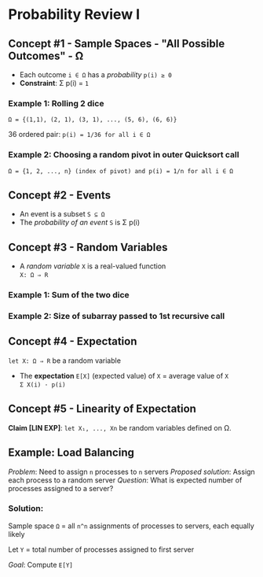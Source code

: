 # Probability Review I

## Concept #1 - Sample Spaces - "All Possible Outcomes" - Ω

- Each outcome `i ∈ Ω` has a *probability* `p(i) ≥ 0`
- **Constraint**: Σ p(i) = `1`

### Example 1: Rolling 2 dice
```
Ω = {(1,1), (2, 1), (3, 1), ..., (5, 6), (6, 6)}
```
36 ordered pair:
`p(i) = 1/36 for all i ∈ Ω`

### Example 2: Choosing a random pivot in outer Quicksort call

```
Ω = {1, 2, ..., n} (index of pivot) and p(i) = 1/n for all i ∈ Ω
```

## Concept #2 - Events

- An event is a subset `S ⊆ Ω`
- The *probability of an event* `S` is Σ p(i)

## Concept #3 - Random Variables

- A *random variable* `X` is a real-valued function  
`X: Ω ⇒ R`

### Example 1: Sum of the two dice
### Example 2: Size of subarray passed to 1st recursive call

## Concept #4 - Expectation

`let X: Ω ⇒ R` be a random variable
- The **expectation** `E[X]` (expected value) of `X` = average value of `X`  
`Σ X(i) · p(i)`

## Concept #5 - Linearity of Expectation
**Claim [LIN EXP]**: `let X₁, ..., Xn` be random variables defined on Ω.

## Example: Load Balancing
*Problem*: Need to assign `n` processes to `n` servers
*Proposed solution*: Assign each process to a random server
*Question*: What is expected number of processes assigned to a server?

### Solution:
Sample space `Ω` = all `n^n` assignments of processes to servers, each equally likely

Let `Y` = total number of processes assigned to first server

*Goal*: Compute `E[Y]`
